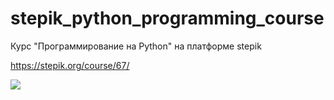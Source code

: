 # stepik_python_programming_course
Курс "Программирование на Python" на платформе stepik

https://stepik.org/course/67/

![](https://github.com/MarkVoitov/images/blob/main/01_stepik-certificate_python_programming_course.jpg)
